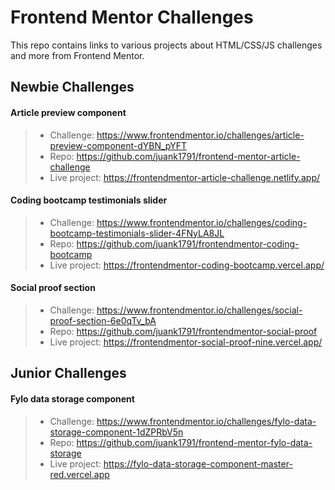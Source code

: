 # Frontend Mentor Challenges
This repo contains links to various projects about HTML/CSS/JS challenges and more from Frontend Mentor.

## Newbie Challenges

#### Article preview component
>  - Challenge: https://www.frontendmentor.io/challenges/article-preview-component-dYBN_pYFT
>  - Repo: https://github.com/juank1791/frontend-mentor-article-challenge
>  - Live project: https://frontendmentor-article-challenge.netlify.app/

#### Coding bootcamp testimonials slider
>  - Challenge: https://www.frontendmentor.io/challenges/coding-bootcamp-testimonials-slider-4FNyLA8JL
>  - Repo: https://github.com/juank1791/frontendmentor-coding-bootcamp
>  - Live project: https://frontendmentor-coding-bootcamp.vercel.app/

#### Social proof section
>  - Challenge: https://www.frontendmentor.io/challenges/social-proof-section-6e0qTv_bA
>  - Repo: https://github.com/juank1791/frontendmentor-social-proof
>  - Live project: https://frontendmentor-social-proof-nine.vercel.app/

## Junior Challenges
#### Fylo data storage component
>  - Challenge: https://www.frontendmentor.io/challenges/fylo-data-storage-component-1dZPRbV5n
>  - Repo: https://github.com/juank1791/frontend-mentor-fylo-data-storage
>  - Live project: https://fylo-data-storage-component-master-red.vercel.app
